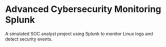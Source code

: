 # Advanced Cybersecurity Monitoring Splunk
A simulated SOC analyst project using Splunk to monitor Linux logs and detect security events.
